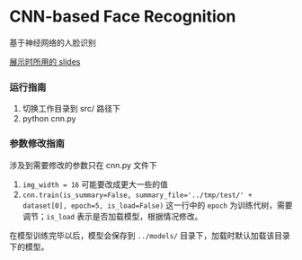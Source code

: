 # CNN-based Face Recognition
基于神经网络的人脸识别  

[展示时所用的 slides](https://docs.google.com/presentation/d/1WEyMGs2Ce05tGxz-uCoDWdpiwK7Yj4j0tCgpqLK3sPc/edit?usp=sharing)

### 运行指南  
1. 切换工作目录到 src/ 路径下  
2. python cnn.py  

### 参数修改指南  
涉及到需要修改的参数只在 cnn.py 文件下

1. `img_width = 16` 可能要改成更大一些的值  
2. `cnn.train(is_summary=False, summary_file='../tmp/test/' + dataset[0], epoch=5, is_load=False)` 这一行中的 `epoch` 为训练代树，需要调节；`is_load` 表示是否加载模型，根据情况修改。

在模型训练完毕以后，模型会保存到 `../models/` 目录下，加载时默认加载该目录下的模型。